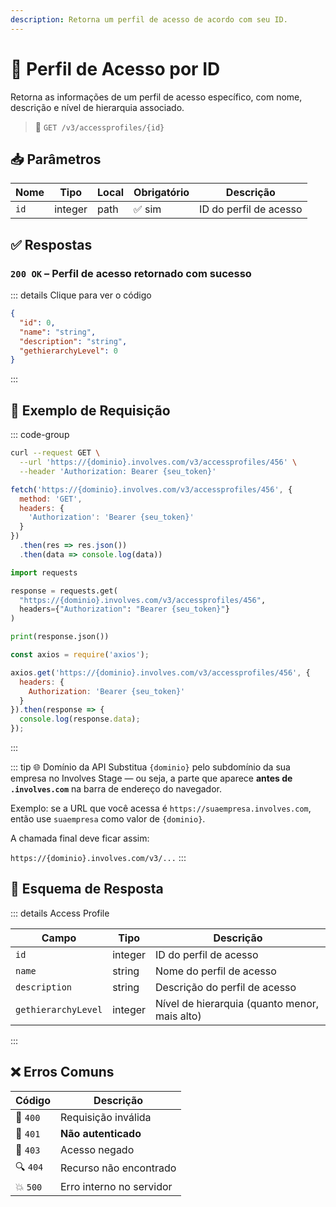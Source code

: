 ```yaml
---
description: Retorna um perfil de acesso de acordo com seu ID.
---
```


# 📄 Perfil de Acesso por ID

Retorna as informações de um perfil de acesso específico, com nome, descrição e nível de hierarquia associado.

> 🔗 `GET /v3/accessprofiles/{id}`


## 📥 Parâmetros

| Nome | Tipo    | Local | Obrigatório | Descrição              |
|------|---------|-------|-------------|------------------------|
| `id` | integer | path  | ✅ sim       | ID do perfil de acesso |


## ✅ Respostas

### `200 OK` – Perfil de acesso retornado com sucesso

::: details Clique para ver o código
```json
{
  "id": 0,
  "name": "string",
  "description": "string",
  "gethierarchyLevel": 0
}
```
:::


## 📘 Exemplo de Requisição

::: code-group

```bash [🟢 cURL]
curl --request GET \
  --url 'https://{dominio}.involves.com/v3/accessprofiles/456' \
  --header 'Authorization: Bearer {seu_token}'
```

```js [🟡 JavaScript]
fetch('https://{dominio}.involves.com/v3/accessprofiles/456', {
  method: 'GET',
  headers: {
    'Authorization': 'Bearer {seu_token}'
  }
})
  .then(res => res.json())
  .then(data => console.log(data))
```

```python [🔵 Python]
import requests

response = requests.get(
  "https://{dominio}.involves.com/v3/accessprofiles/456",
  headers={"Authorization": "Bearer {seu_token}"}
)

print(response.json())
```

```js [🟣 Node.js]
const axios = require('axios');

axios.get('https://{dominio}.involves.com/v3/accessprofiles/456', {
  headers: {
    Authorization: 'Bearer {seu_token}'
  }
}).then(response => {
  console.log(response.data);
});
```

:::

::: tip 🌐 Domínio da API
Substitua `{dominio}` pelo subdomínio da sua empresa no Involves Stage — ou seja, a parte que aparece **antes de `.involves.com`** na barra de endereço do navegador.

Exemplo: se a URL que você acessa é `https://suaempresa.involves.com`, então use `suaempresa` como valor de `{dominio}`.

A chamada final deve ficar assim:

`https://{dominio}.involves.com/v3/...`
:::


## 🧬 Esquema de Resposta

::: details Access Profile

| Campo               | Tipo    | Descrição                                     |
|---------------------|---------|-----------------------------------------------|
| `id`                | integer | ID do perfil de acesso                        |
| `name`              | string  | Nome do perfil de acesso                      |
| `description`       | string  | Descrição do perfil de acesso                 |
| `gethierarchyLevel` | integer | Nível de hierarquia (quanto menor, mais alto) |

:::


## ❌ Erros Comuns

| Código | Descrição                     |
|--------|-------------------------------|
| 🔴 `400`  | Requisição inválida           |
| 🔐 `401`  | **Não autenticado**           |
| 🚫 `403`  | Acesso negado                 |
| 🔍 `404`  | Recurso não encontrado        |
| 💥 `500`  | Erro interno no servidor      |
